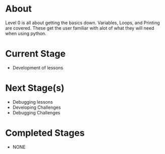 About
=====

Level 0 is all about getting the basics down. Variables, Loops, and Printing are covered. These get the user familiar with alot of what they will need when using python.

Current Stage
=============

 - Development of lessons

Next Stage(s)
=============

 - Debugging lessons
 - Developing Challenges
 - Debugging Challenges

Completed Stages
================

 - NONE
 